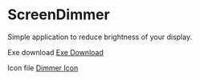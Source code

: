# ScreenDimmer
Simple application to reduce brightness of your display.

Exe download <a href="https://github.com/RandomCatGit/ScreenDimmer/blob/master/brightness/exe/Dimmer.exe?raw=true">Exe Download</a>

Icon file <a href="https://github.com/RandomCatGit/ScreenDimmer/blob/master/brightness/exe/dimmer.png?raw=true">Dimmer Icon</a>
